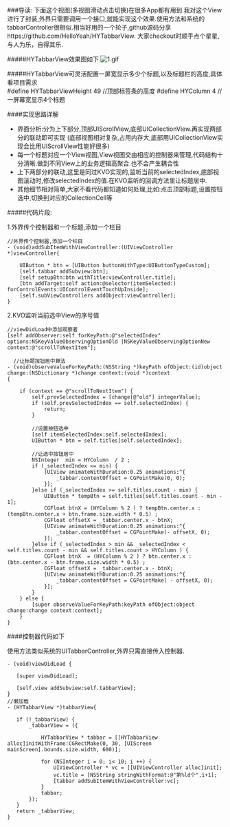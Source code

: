 ###导读:
下面这个视图(多视图滑动点击切换)在很多App都有用到.我对这个View进行了封装,外界只需要调用一个接口,就能实现这个效果.使用方法和系统的tabbarController很相似.相当好用的一个轮子,github源码分享https://github.com/HelloYeah/HYTabbarView.
大家checkout时顺手点个星星,与人为乐，自得其乐.

#####HYTabbarView效果图如下
![1.gif](http://upload-images.jianshu.io/upload_images/1338042-05d7e531dbd15359.gif?imageMogr2/auto-orient/strip) 


#####HYTabbarView可灵活配置一屏宽显示多少个标题,以及标题栏的高度,具体看项目需求	
	#define HYTabbarViewHeight 49    //顶部标签条的高度
	#define HYColumn 4      //一屏幕宽显示4个标题

####实现思路详解
- 界面分析:分为上下部分,顶部UIScrollView,底部UICollectionView.再实现两部分的联动即可实现 (底部视图相对复杂,占用内存大,底部用UICollectionView实现会比用UIScrollView性能好很多)
- 每一个标题对应一个View视图,View视图交由相应的控制器来管理,代码结构十分清晰.做到不同View上的业务逻辑高聚合.也不会产生耦合性
- 上下两部分的联动,这里是同过KVO实现的,监听当前的selectedIndex,底部视图滚动时,修改selectedIndex的值.在KVO监听的回调方法里让标题居中.
- 其他细节相对简单,大家不看代码都知道如何处理,比如:点击顶部标题,设置按钮选中,切换到对应的CollectionCell等

#####代码片段:

1.外界传个控制器和一个标题,添加一个栏目

	//外界传个控制器,添加一个栏目
	- (void)addSubItemWithViewController:(UIViewController *)viewController{
	    
	    UIButton * btn = [UIButton buttonWithType:UIButtonTypeCustom];
	    [self.tabbar addSubview:btn];
	    [self setupBtn:btn withTitle:viewController.title];
	    [btn addTarget:self action:@selector(itemSelected:) forControlEvents:UIControlEventTouchUpInside];
	    [self.subViewControllers addObject:viewController];
	}	
2.KVO监听当前选中View的序号值
        
    //viewDidLoad中添加观察者
	[self addObserver:self forKeyPath:@"selectedIndex" options:NSKeyValueObservingOptionOld |NSKeyValueObservingOptionNew context:@"scrollToNextItem"];

      //让标题按钮居中算法
	- (void)observeValueForKeyPath:(NSString *)keyPath ofObject:(id)object change:(NSDictionary *)change context:(void *)context
	{
	    
	    if (context == @"scrollToNextItem") {
	        self.prevSelectedIndex = [change[@"old"] integerValue];
	        if (self.prevSelectedIndex == self.selectedIndex) {
	            return;
	        }
	
	        //设置按钮选中
	        [self itemSelectedIndex:self.selectedIndex];
	        UIButton * btn = self.titles[self.selectedIndex];
	    
	        //让选中按钮居中
	        NSInteger  min = HYColumn  / 2 ;
	        if (_selectedIndex <= min) {
	            [UIView animateWithDuration:0.25 animations:^{
	                _tabbar.contentOffset = CGPointMake(0, 0);
	            }];
	        }else if (_selectedIndex >= self.titles.count - min) {
	            UIButton * tempBtn = self.titles[self.titles.count - min - 1];
	            CGFloat btnX = (HYColumn % 2 ) ? tempBtn.center.x : (tempBtn.center.x + btn.frame.size.width * 0.5) ;
	            CGFloat offsetX = _tabbar.center.x - btnX;
	            [UIView animateWithDuration:0.25 animations:^{
	                _tabbar.contentOffset = CGPointMake(- offsetX, 0);
	            }];     
	        }else if (_selectedIndex > min && _selectedIndex < self.titles.count - min && self.titles.count > HYColumn ) {
	            CGFloat btnX  = (HYColumn % 2 ) ? btn.center.x : (btn.center.x - btn.frame.size.width * 0.5) ;
	            CGFloat offsetX = _tabbar.center.x - btnX;
	            [UIView animateWithDuration:0.25 animations:^{
	                _tabbar.contentOffset = CGPointMake( - offsetX, 0);
	            }];
	        }
	    } else {
	        [super observeValueForKeyPath:keyPath ofObject:object change:change context:context];
	    }
	}

####控制器代码如下

使用方法类似系统的UITabbarController,外界只需直接传入控制器.

	- (void)viewDidLoad {
	   
	   [super viewDidLoad];
	
	   [self.view addSubview:self.tabbarView];
	}
	//懒加载
	- (HYTabbarView *)tabbarView{
	
	   if (!_tabbarView) {
	       _tabbarView = ({
	           
	           HYTabbarView * tabbar = [[HYTabbarView alloc]initWithFrame:CGRectMake(0, 30, [UIScreen mainScreen].bounds.size.width, 600)];
	           
	           for (NSInteger i = 0; i< 10; i ++) {
	               UIViewController * vc = [[UIViewController alloc]init];
	               vc.title = [NSString stringWithFormat:@"第%ld个",i+1];
	               [tabbar addSubItemWithViewController:vc];
	           }
	           tabbar;
	       });
	   }
	   return _tabbarView;
	}
